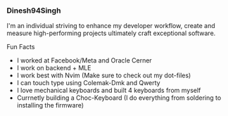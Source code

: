 ### Dinesh94Singh

I'm an individual striving to enhance my developer workflow, create and measure
high-performing projects ultimately craft exceptional software.

Fun Facts
* I worked at Facebook/Meta and Oracle Cerner
* I work on backend + MLE
* I work best with Nvim (Make sure to check out my dot-files)
* I can touch type using Colemak-Dmk and Qwerty
* I love mechanical keyboards and built 4 keyboards from myself
* Currnetly building a Choc-Keyboard (I do everything from soldering to installing the firmware)
